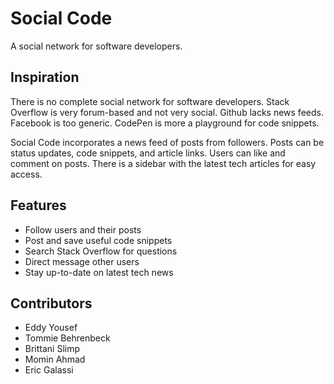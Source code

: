 # Social Code
A social network for software developers.

## Inspiration 
There is no complete social network for software developers. Stack Overflow is very forum-based and not very social. Github lacks news feeds. Facebook is too generic. CodePen is more a playground for code snippets.

Social Code incorporates a news feed of posts from followers. Posts can be status updates, code snippets, and article links. Users can like and comment on posts. There is a sidebar with the latest tech articles for easy access. 

## Features
- Follow users and their posts
- Post and save useful code snippets
- Search Stack Overflow for questions
- Direct message other users
- Stay up-to-date on latest tech news



## Contributors
- Eddy Yousef
- Tommie Behrenbeck
- Brittani Slimp
- Momin Ahmad
- Eric Galassi
